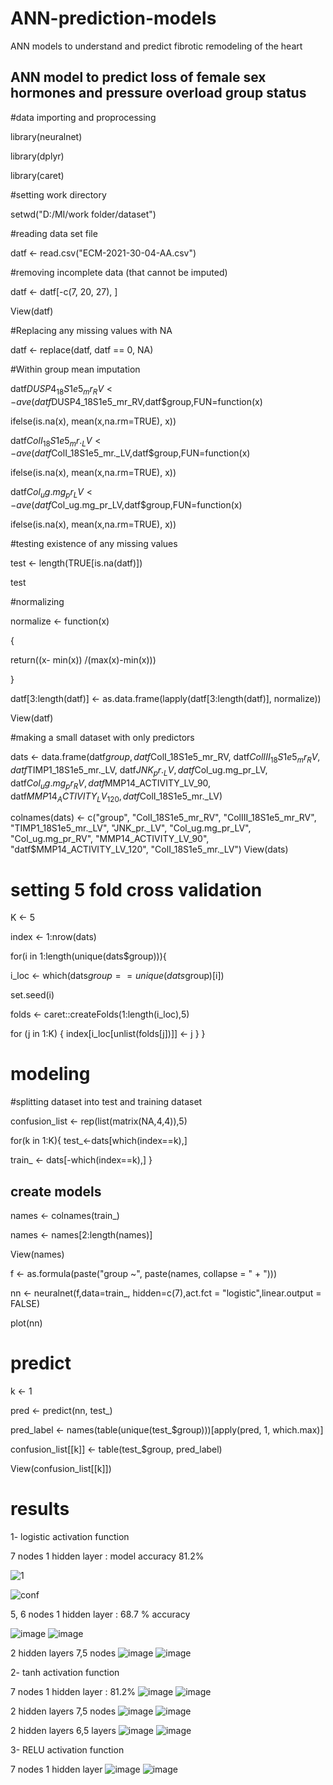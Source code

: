 # ANN-prediction-models
ANN models to understand and predict fibrotic remodeling of the heart

## ANN model to predict loss of female sex hormones and pressure overload group status

#data importing and proprocessing 

library(neuralnet)

library(dplyr)

library(caret)

#setting work directory

setwd("D:/MI/work folder/dataset")

#reading data set file 

datf <- read.csv("ECM-2021-30-04-AA.csv")

#removing incomplete data (that cannot be imputed)

datf <- datf[-c(7, 20, 27), ]

View(datf)

#Replacing any missing values with NA 

datf <- replace(datf, datf == 0, NA)

#Within group mean imputation 

datf$DUSP4_18S1e5_mr_RV<-ave(datf$DUSP4_18S1e5_mr_RV,datf$group,FUN=function(x) 

  ifelse(is.na(x), mean(x,na.rm=TRUE), x))

datf$ColI_18S1e5_mr._LV<-ave(datf$ColI_18S1e5_mr._LV,datf$group,FUN=function(x) 

  ifelse(is.na(x), mean(x,na.rm=TRUE), x))

datf$Col_ug.mg_pr_LV <-ave(datf$Col_ug.mg_pr_LV,datf$group,FUN=function(x) 

  ifelse(is.na(x), mean(x,na.rm=TRUE), x))

#testing existence of any missing values 

test <- length(TRUE[is.na(datf)])

test

#normalizing

normalize <- function(x)

{

  return((x- min(x)) /(max(x)-min(x)))
  
}

datf[3:length(datf)] <- as.data.frame(lapply(datf[3:length(datf)], normalize))

View(datf)

#making a small dataset with only predictors 

dats <- data.frame(datf$group, datf$ColI_18S1e5_mr_RV, datf$ColIII_18S1e5_mr_RV,
                   datf$TIMP1_18S1e5_mr._LV, datf$JNK_pr._LV, datf$Col_ug.mg_pr_LV,
                   datf$Col_ug.mg_pr_RV, datf$MMP14_ACTIVITY_LV_90, datf$MMP14_ACTIVITY_LV_120, datf$ColI_18S1e5_mr._LV)
                   
colnames(dats) <- c("group", "ColI_18S1e5_mr_RV", "ColIII_18S1e5_mr_RV",
                    "TIMP1_18S1e5_mr._LV", "JNK_pr._LV", "Col_ug.mg_pr_LV", "Col_ug.mg_pr_RV",
                    "MMP14_ACTIVITY_LV_90", "datf$MMP14_ACTIVITY_LV_120", "ColI_18S1e5_mr._LV")
View(dats)

# setting 5 fold cross validation 

K <- 5

index <- 1:nrow(dats)

for(i in 1:length(unique(dats$group))){

  i_loc <- which(dats$group==unique(dats$group)[i])
  
  set.seed(i)
  
  folds <- caret::createFolds(1:length(i_loc),5)
  
  for (j in 1:K) {
    index[i_loc[unlist(folds[j])]] <- j
  }
}

# modeling
#splitting dataset into test and training dataset 

confusion_list <- rep(list(matrix(NA,4,4)),5)

for(k in 1:K){
  test_<-dats[which(index==k),]
  
  train_ <- dats[-which(index==k),]
}
  
## create models
names <- colnames(train_)

names <- names[2:length(names)]

View(names)

  f <- as.formula(paste("group ~", paste(names, collapse = " + ")))
  
 nn <- neuralnet(f,data=train_, hidden=c(7),act.fct = "logistic",linear.output = FALSE)
 
  plot(nn)  
  
# predict
  k <- 1
  
  pred <- predict(nn, test_)
  
  pred_label <- names(table(unique(test_$group)))[apply(pred, 1, which.max)]
  
  confusion_list[[k]] <- table(test_$group, pred_label)
  
  View(confusion_list[[k]])
  
  # results 
  
  1- logistic activation function 
  
  7 nodes 1 hidden layer : model accuracy  81.2% 
  
![1](https://user-images.githubusercontent.com/84159789/118224699-4fd67880-b449-11eb-985c-094264fdaf6f.png)

![conf](https://user-images.githubusercontent.com/84159789/118224398-b018ea80-b448-11eb-9265-035349433f32.PNG) 

5, 6 nodes 1 hidden layer : 68.7 % accuracy 

![image](https://user-images.githubusercontent.com/84159789/118233464-8adfa880-b457-11eb-8f56-24df292e12e4.png)
![image](https://user-images.githubusercontent.com/84159789/118233416-7c918c80-b457-11eb-92de-23a60a003cb3.png)


2 hidden layers 7,5 nodes 
![image](https://user-images.githubusercontent.com/84159789/118228575-0a697980-b450-11eb-8dca-ade4afc05869.png)
![image](https://user-images.githubusercontent.com/84159789/118228617-1c4b1c80-b450-11eb-8583-2d42e1504586.png)


2- tanh activation function 

7 nodes 1 hidden layer : 81.2% 
![image](https://user-images.githubusercontent.com/84159789/118230240-f410ed00-b452-11eb-9f74-8edfbd124324.png)
![image](https://user-images.githubusercontent.com/84159789/118230272-012ddc00-b453-11eb-8148-266958c784e6.png)

2 hidden layers 7,5 nodes 
![image](https://user-images.githubusercontent.com/84159789/118231097-3a1a8080-b454-11eb-9c62-94db3a492bd9.png)
![image](https://user-images.githubusercontent.com/84159789/118231123-443c7f00-b454-11eb-8544-ca4c4aa4073f.png)

2 hidden layers 6,5 layers 
![image](https://user-images.githubusercontent.com/84159789/118231379-a85f4300-b454-11eb-8083-41e355d5ebf1.png)
![image](https://user-images.githubusercontent.com/84159789/118231400-b3b26e80-b454-11eb-8084-7db3f23150b0.png)


3- RELU activation function 

7 nodes 1 hidden layer 
![image](https://user-images.githubusercontent.com/84159789/118232968-ea898400-b456-11eb-8163-8ff07982d5fe.png)
![image](https://user-images.githubusercontent.com/84159789/118233003-fb39fa00-b456-11eb-96f3-ef8332590238.png)






